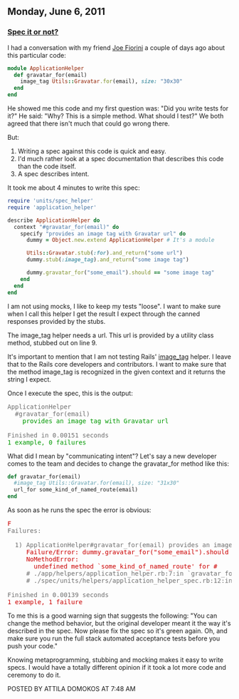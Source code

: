 ## Monday, June 6, 2011

### [Spec it or not?](http://www.adomokos.com/2011/06/spec-it-or-not.html)

I had a conversation with my friend [Joe Fiorini](http://twitter.com/#!/joefiorini) a couple of days ago about this particular code:

```ruby
module ApplicationHelper
  def gravatar_for(email)
    image_tag Utils::Gravatar.for(email), size: "30x30"
  end
end
```

He showed me this code and my first question was: "Did you write tests for it?" He said: "Why? This is a simple method. What should I test?"
We both agreed that there isn't much that could go wrong there.

But:

1.  Writing a spec against this code is quick and easy.
2.  I'd much rather look at a spec documentation that describes this code than the code itself.
3.  A spec describes intent.

It took me about 4 minutes to write this spec:

```ruby
require 'units/spec_helper'
require 'application_helper'

describe ApplicationHelper do
  context "#gravatar_for(email)" do
    specify "provides an image tag with Gravatar url" do
      dummy = Object.new.extend ApplicationHelper # It's a module

      Utils::Gravatar.stub(:for).and_return("some url")
      dummy.stub(:image_tag).and_return("some image tag")

      dummy.gravatar_for("some_email").should == "some image tag"
    end
  end
end
```

I am not using mocks, I like to keep my tests "loose". I want to make sure when I call this helper I get the result I expect through the canned responses provided by the stubs.

The image_tag helper needs a url. This url is provided by a utility class method, stubbed out on line 9.

It's important to mention that I am not testing Rails' [image_tag](https://github.com/rails/rails/blob/master/actionpack/lib/action_view/helpers/asset_tag_helper.rb#L344) helper. I leave that to the Rails core developers and contributors. I want to make sure that the method image_tag is recognized in the given context and it returns the string I expect.

Once I execute the spec, this is the output:

<pre style="color: #707070">ApplicationHelper
  #gravatar_for(email)
    <span style="color: #090">provides an image tag with Gravatar url</span>

Finished in 0.00151 seconds
<span style="color: #090">1 example, 0 failures</span>
</pre>

What did I mean by "communicating intent"?
Let's say a new developer comes to the team and decides to change the gravatar_for method like this:

```ruby
def gravatar_for(email)
  #image_tag Utils::Gravatar.for(email), size: "31x30"
  url_for some_kind_of_named_route(email)
end
```

As soon as he runs the spec the error is obvious:

<pre style="color: #707070"><span style="color: #C00">F</span>
Failures:

  1) ApplicationHelper#gravatar_for(email) provides an image tag with Gravatar url
     <span style="color: #C00">Failure/Error: dummy.gravatar_for("some_email").should == "some image tag"
     NoMethodError:
       undefined method `some_kind_of_named_route' for #<Object:0x01008e8838></span>
     # ./app/helpers/application_helper.rb:7:in `gravatar_for'
     # ./spec/units/helpers/application_helper_spec.rb:12:in `block (3 levels) in <top (required)>'

Finished in 0.00139 seconds
<span style="color: #C00">1 example, 1 failure</span>
</pre>

To me this is a good warning sign that suggests the following: "You can change the method behavior, but the original developer meant it the way it's described in the spec. Now please fix the spec so it's green again. Oh, and make sure you run the full stack automated acceptance tests before you push your code."

Knowing metaprogramming, stubbing and mocking makes it easy to write specs.
I would have a totally different opinion if it took a lot more code and ceremony to do it.


POSTED BY ATTILA DOMOKOS AT 7:48 AM
